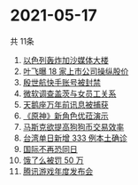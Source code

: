 # 2021-05-17
  共 11条

  <!-- BEGIN -->
  <!-- 最后更新时间:Mon May 17 2021 10:14:05 GMT+0000 (Coordinated Universal Time) -->
  1. [以色列轰炸加沙媒体大楼](https://www.zhihu.com/search?q=以色列)
1. [叶飞曝 18 家上市公司操纵股价](https://www.zhihu.com/search?q=叶飞)
1. [殷世航快手账号被封禁](https://www.zhihu.com/search?q=殷世航)
1. [微软调查盖茨与女员工关系](https://www.zhihu.com/search?q=比尔盖茨)
1. [天鹅座万年前讯息被捕获](https://www.zhihu.com/search?q=天鹅座)
1. [《原神》新角色优菈演示](https://www.zhihu.com/search?q=原神)
1. [马斯克欲提高狗狗币交易效率](https://www.zhihu.com/search?q=马斯克)
1. [台湾单日新增 333 例本土确诊](https://www.zhihu.com/search?q=台湾疫情)
1. [国际不再恐同日](https://www.zhihu.com/search?q=国际不再恐同日)
1. [饿了么被罚 50 万](https://www.zhihu.com/search?q=饿了么)
1. [腾讯游戏年度发布会](https://www.zhihu.com/search?q=腾讯游戏)
  <!-- END -->
  